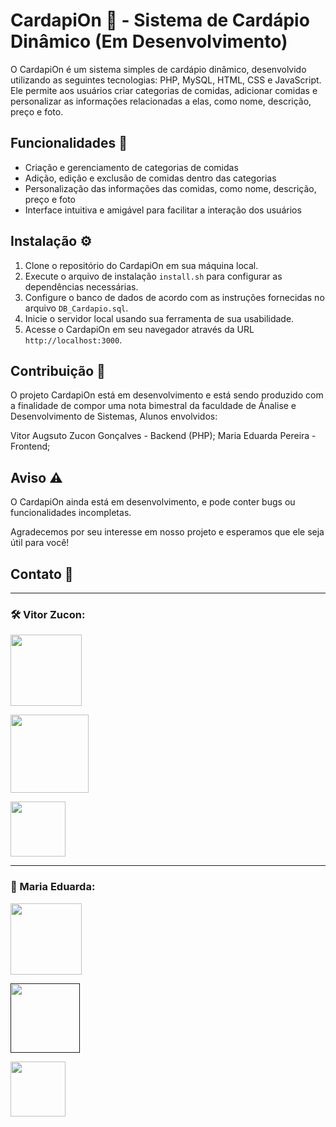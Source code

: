 # CardapiOn 🍣 - Sistema de Cardápio Dinâmico (Em Desenvolvimento)

O CardapiOn é um sistema simples de cardápio dinâmico, desenvolvido utilizando as seguintes tecnologias: PHP, MySQL, HTML, CSS e JavaScript. Ele permite aos usuários criar categorias de comidas, adicionar comidas e personalizar as informações relacionadas a elas, como nome, descrição, preço e foto.

## Funcionalidades 🚀

- Criação e gerenciamento de categorias de comidas
- Adição, edição e exclusão de comidas dentro das categorias
- Personalização das informações das comidas, como nome, descrição, preço e foto
- Interface intuitiva e amigável para facilitar a interação dos usuários

## Instalação ⚙️

1. Clone o repositório do CardapiOn em sua máquina local.
2. Execute o arquivo de instalação `install.sh` para configurar as dependências necessárias.
3. Configure o banco de dados de acordo com as instruções fornecidas no arquivo `DB_Cardapio.sql`.
4. Inicie o servidor local usando sua ferramenta de sua usabilidade.
5. Acesse o CardapiOn em seu navegador através da URL `http://localhost:3000`.

## Contribuição 👥

O projeto CardapiOn está em desenvolvimento e está sendo produzido com a finalidade de compor uma nota bimestral da faculdade de Ánalise e Desenvolvimento de Sistemas, Alunos envolvidos:

Vitor Augsuto Zucon Gonçalves - Backend (PHP);
Maria Eduarda Pereira - Frontend;

## Aviso ⚠️

O CardapiOn ainda está em desenvolvimento, e pode conter bugs ou funcionalidades incompletas.

Agradecemos por seu interesse em nosso projeto e esperamos que ele seja útil para você!

## Contato 📧
<hr>

### 🛠 Vitor Zucon:

<a href="https://www.linkedin.com/public-profile/settings?lipi=urn%3Ali%3Apage%3Ad_flagship3_profile_self_edit_contact-info%3BNABM7IfHQdu0B0DW%2FpdhOw%3D%3D" ><img heigh= 114rem width= 114rem src="https://img.shields.io/badge/LinkedIn-0077B5?style=for-the-badge&logo=linkedin&logoColor=white" /></a>

<a href="https://instagram.com/zuconvitor?igshid=YmMyMTA2M2Y=" ><img heigh=125rem width=125rem src="https://img.shields.io/badge/Instagram-E4405F?style=for-the-badge&logo=instagram&logoColor=white" /></a>

<a href="mailto:vitor.zucon25@gmail.com" ><img heigh=88rem width=88rem src="https://img.shields.io/badge/Gmail-D14836?style=for-the-badge&logo=gmail&logoColor=white" /></a>
<hr>

### 🎨 Maria Eduarda:

<a href="https://www.linkedin.com/public-profile/settings?lipi=urn%3Ali%3Apage%3Ad_flagship3_profile_self_edit_contact-info%3BNABM7IfHQdu0B0DW%2FpdhOw%3D%3D" ><img heigh= 114rem width= 114rem src="https://img.shields.io/badge/LinkedIn-0077B5?style=for-the-badge&logo=linkedin&logoColor=white" /></a>

<a href=""><img heigh= 80rem width= 111rem src="https://img.shields.io/badge/Github-000005?style=for-the-badge&logo=github&logocolor=white" /></a>

<a href="mailto:" ><img heigh=88rem width=88rem src="https://img.shields.io/badge/Gmail-D14836?style=for-the-badge&logo=gmail&logoColor=white" /></a>


